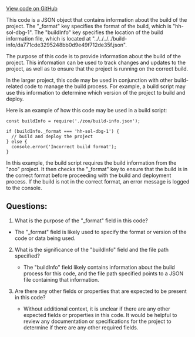 [View code on GitHub](zoo-labs/zoo/blob/master/contracts/artifacts/@openzeppelin/contracts-upgradeable/interfaces/IERC1967Upgradeable.sol/IERC1967Upgradeable.dbg.json)

This code is a JSON object that contains information about the build of the project. The "_format" key specifies the format of the build, which is "hh-sol-dbg-1". The "buildInfo" key specifies the location of the build information file, which is located at "../../../../build-info/da771cde3295248bb0d9e49f712de35f.json". 

The purpose of this code is to provide information about the build of the project. This information can be used to track changes and updates to the project, as well as to ensure that the project is running on the correct build. 

In the larger project, this code may be used in conjunction with other build-related code to manage the build process. For example, a build script may use this information to determine which version of the project to build and deploy. 

Here is an example of how this code may be used in a build script:

```
const buildInfo = require('./zoo/build-info.json');

if (buildInfo._format === 'hh-sol-dbg-1') {
  // build and deploy the project
} else {
  console.error('Incorrect build format');
}
```

In this example, the build script requires the build information from the "zoo" project. It then checks the "_format" key to ensure that the build is in the correct format before proceeding with the build and deployment process. If the build is not in the correct format, an error message is logged to the console.
## Questions: 
 1. What is the purpose of the "_format" field in this code?
   - The "_format" field is likely used to specify the format or version of the code or data being used.

2. What is the significance of the "buildInfo" field and the file path specified?
   - The "buildInfo" field likely contains information about the build process for this code, and the file path specified points to a JSON file containing that information.

3. Are there any other fields or properties that are expected to be present in this code?
   - Without additional context, it is unclear if there are any other expected fields or properties in this code. It would be helpful to review any documentation or specifications for the project to determine if there are any other required fields.